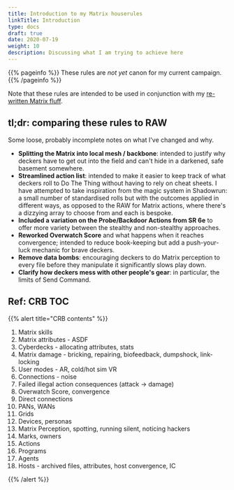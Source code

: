 ```yaml
---
title: Introduction to my Matrix houserules
linkTitle: Introduction
type: docs
draft: true
date: 2020-07-19
weight: 10
description: Discussing what I am trying to achieve here
---
```


{{% pageinfo %}} 
These rules are *not yet* canon for my current campaign.
{{% /pageinfo %}}

Note that these rules are intended to be used in conjunction with my [re-written Matrix fluff](/setting/matrix_re_fluff/).

## tl;dr: comparing these rules to RAW

Some loose, probably incomplete notes on what I've changed and why.

* **Splitting the Matrix into local mesh / backbone**: intended to justify why deckers have to get out into the field and can't hide in a darkened, safe basement somewhere.
* **Streamlined action list**: intended to make it easier to keep track of what deckers roll to Do The Thing without having to rely on cheat sheets. I have attempted to take inspiration from the magic system in Shadowrun: a small number of standardised rolls but with the outcomes applied in different ways, as opposed to the RAW for Matrix actions, where there's a dizzying array to choose from and each is bespoke.
* **Included a variation on the Probe/Backdoor Actions from SR 6e** to offer more variety between the stealthy and non-stealthy approaches.
* **Reworked Overwatch Score** and what happens when it reaches convergence; intended to reduce book-keeping but add a push-your-luck mechanic for brave deckers.
* **Remove data bombs**: encouraging deckers to do Matrix perception to every file before they manipulate it significantly slows play down.
* **Clarify how deckers mess with other people's gear**: in particular, the limits of Send Command.

## Ref: CRB TOC

{{% alert title="CRB contents" %}}
1. Matrix skills
2. Matrix attributes - ASDF
3. Cyberdecks - allocating attributes, stats
4. Matrix damage - bricking, repairing, biofeedback, dumpshock, link-locking
5. User modes - AR, cold/hot sim VR
6. Connections - noise
7. Failed illegal action consequences (attack -> damage)
8. Overwatch Score, convergence
9. Direct connections
10. PANs, WANs
11. Grids
12. Devices, personas
13. Matrix Perception, spotting, running silent, noticing hackers
14. Marks, owners
15. Actions
16. Programs
17. Agents
18. Hosts - archived files, attributes, host convergence, IC

{{% /alert %}} 



